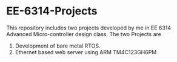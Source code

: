 # EE-6314-Projects
This repository includes two projects developed by me in EE 6314 Advanced Micro-controller design class.
The two Projects are
1. Development of bare metal RTOS.
2. Ethernet based web server using ARM TM4C123GH6PM
